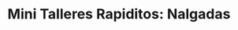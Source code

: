 ---
published_date: 2025-07-03Z-03:00
# updated_date: 2025-06-06Z-03:00
title: "Mini Talleres Rapiditos: Nalgadas"
summary: 'Un mini taller para quienes quieren informarse en más profundidad ;)'
tags:
  - español
  - LSA
  - KinkyVibe # etiqueta especial #
  - pago # pago | gratis | a la gorra #
  - Online # online | AMBA | Có}rdoba | Santa Cruz #
  - taller
  - inicial
  - negociación
  - impacto
  - nalgueadas
layout: calendario
category: calendario
authors:
  - KinkyVibe
  - DemonWeb
featured: rapidito-miniatura.jpg
#logo: 2
# force_unlisted: true
#force_unpublished: false
status: abierto # anunciado | abierto | agotadas | cancelado #
# opening_date: 2023-10-20Z-03:00
start: 2025-07-30T20:00-03:00
end:   2025-07-30T22:00-03:00
#location: Thames 240, Ciudad Autónoma de Buenos Aires
#location_name: Cooperativa Cultural Qi
link: https://docs.google.com/forms/d/e/1FAIpQLSehEIO07VxTlKbS4yzq9QrsxvgyncJWLWe1ux6BGZ-1iUqiqw/viewform?usp=sf_link
link_text: INSCRIBIRME
---